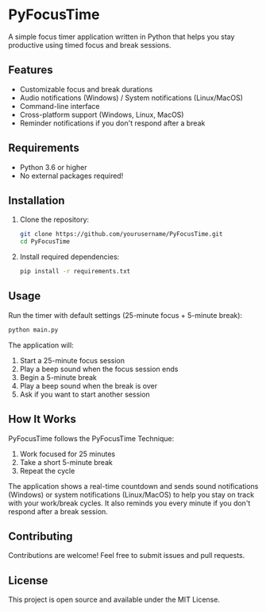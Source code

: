 # PyFocusTime

A simple focus timer application written in Python that helps you stay productive using timed focus and break sessions.

## Features
- Customizable focus and break durations
- Audio notifications (Windows) / System notifications (Linux/MacOS)
- Command-line interface
- Cross-platform support (Windows, Linux, MacOS)
- Reminder notifications if you don't respond after a break

## Requirements
- Python 3.6 or higher
- No external packages required!

## Installation

1. Clone the repository:
   ```bash
   git clone https://github.com/yourusername/PyFocusTime.git
   cd PyFocusTime
   ```

2. Install required dependencies:
   ```bash
   pip install -r requirements.txt
   ```

## Usage

Run the timer with default settings (25-minute focus + 5-minute break):
```bash
python main.py
```

The application will:
1. Start a 25-minute focus session
2. Play a beep sound when the focus session ends
3. Begin a 5-minute break
4. Play a beep sound when the break is over
5. Ask if you want to start another session

## How It Works

PyFocusTime follows the PyFocusTime Technique:
1. Work focused for 25 minutes
2. Take a short 5-minute break
3. Repeat the cycle

The application shows a real-time countdown and sends sound notifications (Windows) or system notifications (Linux/MacOS) to help you stay on track with your work/break cycles. It also reminds you every minute if you don't respond after a break session.

## Contributing

Contributions are welcome! Feel free to submit issues and pull requests.

## License

This project is open source and available under the MIT License.
